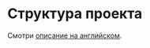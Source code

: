 # Структура проекта

Смотри [описание на английском](https://github.com/inetss/django-skeleton/blob/master/docs/en/docs/project-structure.md).
